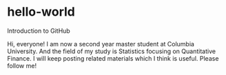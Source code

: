 # hello-world
Introduction to GitHub

Hi, everyone! I am now a second year master student at Columbia University. And the field of my study is Statistics focusing on Quantitative Finance. I will keep posting related materials which I think is useful. Please follow me!
